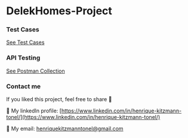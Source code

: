# DelekHomes-Project

### Test Cases
[See Test Cases](https://docs.google.com/spreadsheets/d/1jehMtSNompLbG7mB8dxCZQk44oDwRfxtAlnYvkUMtjI/edit?usp=sharing)
### API Testing
[See Postman Collection](https://drive.google.com/drive/folders/10-9LU_QcVAyBA9Vn6IBbhcR2rI4kPpB1?usp=sharing)
### Contact me
If you liked this project, feel free to share 🚀

💠 My linkedIn profile: [https://www.linkedin.com/in/henrique-kitzmann-tonel/](https://www.linkedin.com/in/henrique-kitzmann-tonel/)

💠 My email: henriquekitzmanntonel@gmail.com

